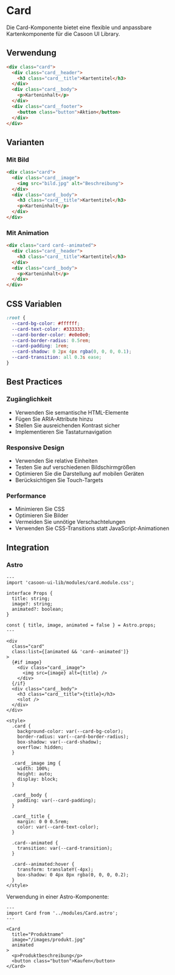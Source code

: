 # Card

Die Card-Komponente bietet eine flexible und anpassbare Kartenkomponente für die Casoon UI Library.

## Verwendung

```html
<div class="card">
  <div class="card__header">
    <h3 class="card__title">Kartentitel</h3>
  </div>
  <div class="card__body">
    <p>Karteninhalt</p>
  </div>
  <div class="card__footer">
    <button class="button">Aktion</button>
  </div>
</div>
```

## Varianten

### Mit Bild

```html
<div class="card">
  <div class="card__image">
    <img src="bild.jpg" alt="Beschreibung">
  </div>
  <div class="card__body">
    <h3 class="card__title">Kartentitel</h3>
    <p>Karteninhalt</p>
  </div>
</div>
```

### Mit Animation

```html
<div class="card card--animated">
  <div class="card__header">
    <h3 class="card__title">Kartentitel</h3>
  </div>
  <div class="card__body">
    <p>Karteninhalt</p>
  </div>
</div>
```

## CSS Variablen

```css
:root {
  --card-bg-color: #ffffff;
  --card-text-color: #333333;
  --card-border-color: #e0e0e0;
  --card-border-radius: 0.5rem;
  --card-padding: 1rem;
  --card-shadow: 0 2px 4px rgba(0, 0, 0, 0.1);
  --card-transition: all 0.3s ease;
}
```

## Best Practices

### Zugänglichkeit

- Verwenden Sie semantische HTML-Elemente
- Fügen Sie ARIA-Attribute hinzu
- Stellen Sie ausreichenden Kontrast sicher
- Implementieren Sie Tastaturnavigation

### Responsive Design

- Verwenden Sie relative Einheiten
- Testen Sie auf verschiedenen Bildschirmgrößen
- Optimieren Sie die Darstellung auf mobilen Geräten
- Berücksichtigen Sie Touch-Targets

### Performance

- Minimieren Sie CSS
- Optimieren Sie Bilder
- Vermeiden Sie unnötige Verschachtelungen
- Verwenden Sie CSS-Transitions statt JavaScript-Animationen

## Integration

### Astro

```astro
---
import 'casoon-ui-lib/modules/card.module.css';

interface Props {
  title: string;
  image?: string;
  animated?: boolean;
}

const { title, image, animated = false } = Astro.props;
---

<div 
  class="card"
  class:list={[animated && 'card--animated']}
>
  {#if image}
    <div class="card__image">
      <img src={image} alt={title} />
    </div>
  {/if}
  <div class="card__body">
    <h3 class="card__title">{title}</h3>
    <slot />
  </div>
</div>

<style>
  .card {
    background-color: var(--card-bg-color);
    border-radius: var(--card-border-radius);
    box-shadow: var(--card-shadow);
    overflow: hidden;
  }
  
  .card__image img {
    width: 100%;
    height: auto;
    display: block;
  }
  
  .card__body {
    padding: var(--card-padding);
  }
  
  .card__title {
    margin: 0 0 0.5rem;
    color: var(--card-text-color);
  }
  
  .card--animated {
    transition: var(--card-transition);
  }
  
  .card--animated:hover {
    transform: translateY(-4px);
    box-shadow: 0 4px 8px rgba(0, 0, 0, 0.2);
  }
</style>
```

Verwendung in einer Astro-Komponente:

```astro
---
import Card from '../modules/Card.astro';
---

<Card 
  title="Produktname"
  image="/images/produkt.jpg"
  animated
>
  <p>Produktbeschreibung</p>
  <button class="button">Kaufen</button>
</Card>
``` 